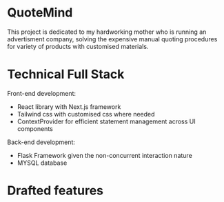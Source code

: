 # QuoteMind
This project is dedicated to my hardworking mother who is running an advertisment company, solving the expensive manual quoting procedures for variety of products with customised materials.

# Technical Full Stack
Front-end development:  
  - React library with Next.js framework 
  - Tailwind css with customised css where needed
  - ContextProvider for efficient statement management across UI components

Back-end development:
  - Flask Framework given the non-concurrent interaction nature
  - MYSQL database

# Drafted features
